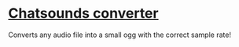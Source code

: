 # [Chatsounds converter](https://chatsounds-converter.spiralp.xyz)

Converts any audio file into a small ogg with the correct sample rate!
